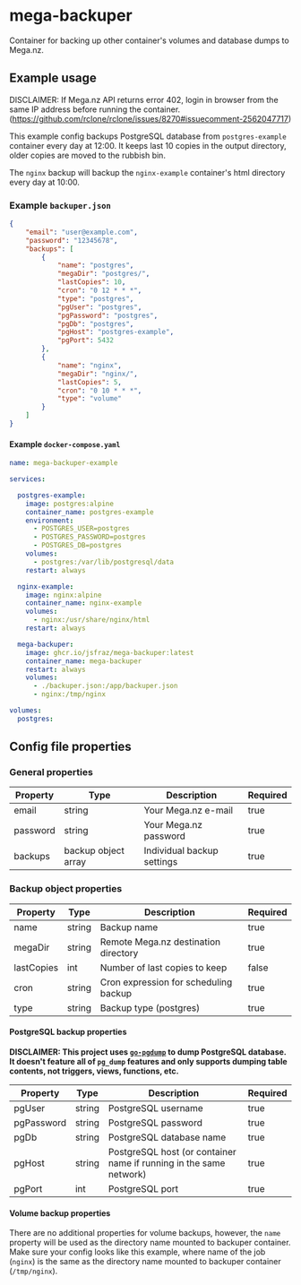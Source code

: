 # mega-backuper

Container for backing up other container's volumes and database dumps to Mega.nz.

## Example usage

DISCLAIMER: If Mega.nz API returns error 402, login in browser from the same IP address before running the container. (<https://github.com/rclone/rclone/issues/8270#issuecomment-2562047717>)

This example config backups PostgreSQL database from `postgres-example` container every day at 12:00. It keeps last 10 copies in the output directory, older copies are moved to the rubbish bin.

The `nginx` backup will backup the `nginx-example` container's html directory every day at 10:00.

### Example `backuper.json`

```json
{
    "email": "user@example.com",
    "password": "12345678",
    "backups": [
        {
            "name": "postgres",
            "megaDir": "postgres/",
            "lastCopies": 10,
            "cron": "0 12 * * *",
            "type": "postgres",
            "pgUser": "postgres",
            "pgPassword": "postgres",
            "pgDb": "postgres",
            "pgHost": "postgres-example",
            "pgPort": 5432
        },
        {
            "name": "nginx",
            "megaDir": "nginx/",
            "lastCopies": 5,
            "cron": "0 10 * * *",
            "type": "volume"
        }
    ]
}
```

#### Example `docker-compose.yaml`

```yaml
name: mega-backuper-example

services:

  postgres-example:
    image: postgres:alpine
    container_name: postgres-example
    environment:
      - POSTGRES_USER=postgres
      - POSTGRES_PASSWORD=postgres
      - POSTGRES_DB=postgres
    volumes:
      - postgres:/var/lib/postgresql/data
    restart: always

  nginx-example:
    image: nginx:alpine
    container_name: nginx-example
    volumes:
      - nginx:/usr/share/nginx/html
    restart: always

  mega-backuper:
    image: ghcr.io/jsfraz/mega-backuper:latest
    container_name: mega-backuper
    restart: always
    volumes:
      - ./backuper.json:/app/backuper.json
      - nginx:/tmp/nginx

volumes:
  postgres:
```

## Config file properties

### General properties

| Property | Type                | Description                | Required |
|----------|---------------------|----------------------------|----------|
| email    | string              | Your Mega.nz e-mail        | true     |
| password | string              | Your Mega.nz password      | true     |
| backups  | backup object array | Individual backup settings | true     |

### Backup object properties

| Property         | Type   | Description                                           | Required |
|------------------|--------|-------------------------------------------------------|----------|
| name             | string | Backup name                                           | true     |
| megaDir          | string | Remote Mega.nz destination directory                  | true     |
| lastCopies       | int    | Number of last copies to keep                         | false    |
| cron             | string | Cron expression for scheduling backup                 | true     |
| type             | string | Backup type (postgres)                                | true     |

<!-- FIXME https://github.com/t3rm1n4l/go-mega/pull/46 -->
<!-- | destroyOldCopies | bool   | Destroy old copies instead moving them to rubbish bin | false    | -->

#### PostgreSQL backup properties

**DISCLAIMER: This project uses [`go-pgdump`](https://github.com/JCoupalK/go-pgdump) to dump PostgreSQL database. It doesn't feature all of `pg_dump` features and only supports dumping table contents, not triggers, views, functions, etc.**

| Property   | Type   | Description                                                                              | Required |
|------------|--------|------------------------------------------------------------------------------------------|----------|
| pgUser     | string | PostgreSQL username                                                                      | true     |
| pgPassword | string | PostgreSQL password                                                                      | true     |
| pgDb       | string | PostgreSQL database name                                                                 | true     |
| pgHost     | string | PostgreSQL host (or container name if running in the same network)                       | true     |
| pgPort     | int    | PostgreSQL port                                                                          | true     |

#### Volume backup properties

There are no additional properties for volume backups, however, the `name` property will be used as the directory name mounted to backuper container. Make sure your config looks like this example, where name of the job (`nginx`) is the same as the directory name mounted to backuper container (`/tmp/nginx`).
